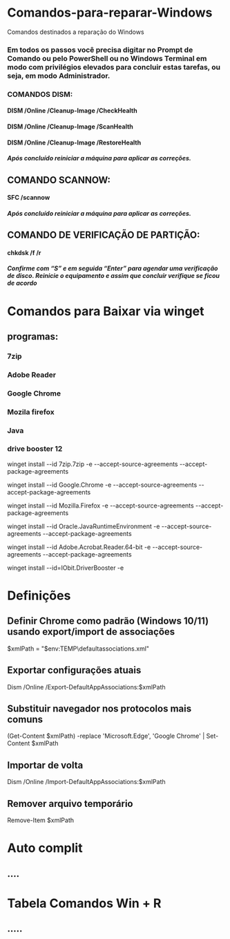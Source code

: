 # Comandos-para-reparar-Windows
Comandos destinados a reparação do Windows 


 ### Em todos os passos você precisa digitar no Prompt de Comando ou pelo PowerShell ou no Windows Terminal em modo com privilégios elevados para concluir estas tarefas, ou seja, em modo Administrador.

 ### COMANDOS DISM:

 #### DISM /Online /Cleanup-Image /CheckHealth 

 #### DISM /Online /Cleanup-Image /ScanHealth

 #### DISM /Online /Cleanup-Image /RestoreHealth

 ##### Após concluído reiniciar a máquina para aplicar as correções.

 ## COMANDO SCANNOW:

 #### SFC /scannow

 ##### Após concluído reiniciar a máquina para aplicar as correções.

 ## COMANDO DE VERIFICAÇÃO DE PARTIÇÃO:

 #### chkdsk /f /r

##### Confirme com “S” e em seguida “Enter” para agendar uma verificação de disco. Reinicie o equipamento e assim que concluir verifique se ficou de acordo



# Comandos para Baixar via winget 

## programas:
### 7zip
### Adobe Reader
### Google Chrome
### Mozila firefox
### Java 
### drive booster 12


winget install --id 7zip.7zip -e --accept-source-agreements --accept-package-agreements

winget install --id Google.Chrome -e --accept-source-agreements --accept-package-agreements



winget install --id Mozilla.Firefox -e --accept-source-agreements --accept-package-agreements

winget install --id Oracle.JavaRuntimeEnvironment -e --accept-source-agreements --accept-package-agreements

winget install --id Adobe.Acrobat.Reader.64-bit -e --accept-source-agreements --accept-package-agreements

winget install --id=IObit.DriverBooster -e







# Definições 

## Definir Chrome como padrão (Windows 10/11) usando export/import de associações
$xmlPath = "$env:TEMP\defaultassociations.xml"

## Exportar configurações atuais
Dism /Online /Export-DefaultAppAssociations:$xmlPath

## Substituir navegador nos protocolos mais comuns
(Get-Content $xmlPath) -replace 'Microsoft\.Edge', 'Google Chrome' | Set-Content $xmlPath

## Importar de volta
Dism /Online /Import-DefaultAppAssociations:$xmlPath

## Remover arquivo temporário
Remove-Item $xmlPath








# Auto complit 

## ....









# Tabela Comandos Win + R

## .....


